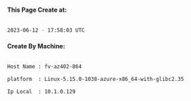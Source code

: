 
   
#### This Page Create at:

```bash

2023-06-12 - 17:58:03 UTC

```

#### Create By Machine:

```bash

Host Name : fv-az402-864

platform  : Linux-5.15.0-1038-azure-x86_64-with-glibc2.35

Ip Local  : 10.1.0.129

```

